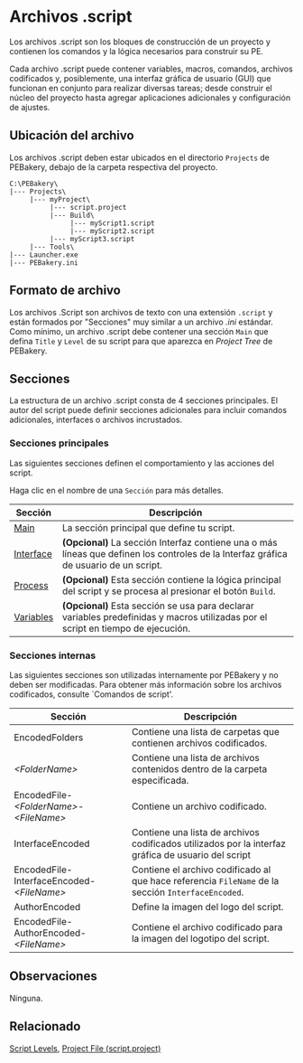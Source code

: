 # Archivos .script

Los archivos .script son los bloques de construcción de un proyecto y contienen los comandos y la lógica necesarios para construir su PE.

Cada archivo .script puede contener variables, macros, comandos, archivos codificados y, posiblemente, una interfaz gráfica de usuario (GUI) que funcionan en conjunto para realizar diversas tareas; desde construir el núcleo del proyecto hasta agregar aplicaciones adicionales y configuración de ajustes.

## Ubicación del archivo

Los archivos .script deben estar ubicados en el directorio `Projects` de PEBakery, debajo de la carpeta respectiva del proyecto.

```
C:\PEBakery\
|--- Projects\
     |--- myProject\
          |--- script.project
          |--- Build\
               |--- myScript1.script
               |--- myScript2.script
          |--- myScript3.script
     |--- Tools\
|--- Launcher.exe
|--- PEBakery.ini
```

## Formato de archivo

Los archivos .Script son archivos de texto con una extensión `.script` y están formados por "Secciones" muy similar a un archivo _.ini_ estándar. Como mínimo, un archivo .script debe contener una sección `Main` que defina `Title` y `Level` de su script para que aparezca en _Project Tree_ de PEBakery.

## Secciones

La estructura de un archivo .script consta de 4 secciones principales. El autor del script puede definir secciones adicionales para incluir comandos adicionales, interfaces o archivos incrustados.

### Secciones principales

Las siguientes secciones definen el comportamiento y las acciones del script.

Haga clic en el nombre de una `Sección` para más detalles.

| Sección | Descripción |
| --- | --- |
| [Main](./ScriptMain.md) | La sección principal que define tu script. |
| [Interface](./ScriptInterface.md) | **(Opcional)** La sección Interfaz contiene una o más líneas que definen los controles de la Interfaz gráfica de usuario de un script.  |
| [Process](./ScriptProcess.md) | **(Opcional)** Esta sección contiene la lógica principal del script y se procesa al presionar el botón `Build`. |
| [Variables](./ScriptVariables.md) | **(Opcional)** Esta sección se usa para declarar variables predefinidas y macros utilizadas por el script en tiempo de ejecución. |

### Secciones internas

Las siguientes secciones son utilizadas internamente por PEBakery y no deben ser modificadas.
Para obtener más información sobre los archivos codificados, consulte `Comandos de script'.

| Sección | Descripción |
| --- | --- |
| EncodedFolders | Contiene una lista de carpetas que contienen archivos codificados. |
| _\<FolderName>_ | Contiene una lista de archivos contenidos dentro de la carpeta especificada. |
| EncodedFile-_\<FolderName>_-_\<FileName>_ | Contiene un archivo codificado. |
| InterfaceEncoded | Contiene una lista de archivos codificados utilizados por la interfaz gráfica de usuario del script |
| EncodedFile-InterfaceEncoded-_\<FileName>_ | Contiene el archivo codificado al que hace referencia `FileName` de la sección `InterfaceEncoded`. |
| AuthorEncoded | Define la imagen del logo del script. |
| EncodedFile-AuthorEncoded-_\<FileName>_ | Contiene el archivo codificado para la imagen del logotipo del script. |

## Observaciones

Ninguna.

## Relacionado

[Script Levels](.ScriptLevels.md), [Project File (script.project)](./ProjectFiles.md)
